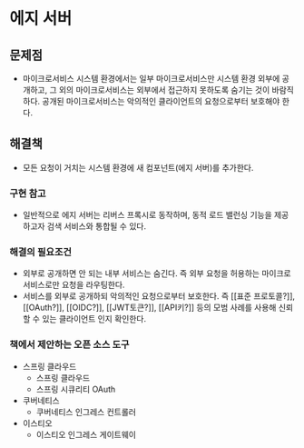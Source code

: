 # 에지 서버
## 문제점
- 마이크로서비스 시스템 환경에서는 일부 마이크로서비스만 시스템 환경 외부에 공개하고, 그 외의 마이크로서비스는 외부에서 접근하지 못하도록 숨기는 것이 바람직하다. 공개된 마이크로서비스는 악의적인 클라이언트의 요청으로부터 보호해야 한다.
## 해결책
- 모든 요청이 거치는 시스템 환경에 새 컴포넌트(에지 서버)를 추가한다.
### 구현 참고
- 일반적으로 에지 서버는 리버스 프록시로 동작하며, 동적 로드 밸런싱 기능을 제공하고자 검색 서비스와 통합될 수 있다.
### 해결의 필요조건
- 외부로 공개하면 안 되는 내부 서비스는 숨긴다. 즉 외부 요청을 허용하는 마이크로서비스로만 요청을 라우팅한다.
- 서비스를 외부로 공개하되 악의적인 요청으로부터 보호한다. 즉 [[표준 프로토콜?]], [[OAuth?]], [[OIDC?]], [[JWT토큰?]], [[API키?]] 등의 모범 사례를 사용해 신뢰할 수 있는 클라이언트 인지 확인한다.
### 책에서 제안하는 오픈 소스 도구
- 스프링 클라우드
	- 스프링 클라우드
	- 스프링 시큐리티 OAuth
- 쿠버네티스
	- 쿠버네티스 인그레스 컨트롤러
- 이스티오
	- 이스티오 인그레스 게이트웨이